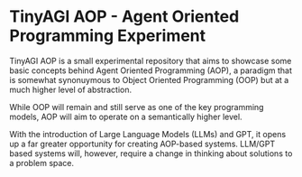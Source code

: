 # TinyAGI AOP - Agent Oriented Programming Experiment

TinyAGI AOP is a small experimental repository that aims to showcase some basic concepts behind Agent Oriented Programming (AOP), a paradigm that is somewhat synonuymous to Object Oriented Programming (OOP) but at a much higher level of abstraction.

While OOP will remain and still serve as one of the key programming models, AOP will aim to operate on a semantically higher level.

With the introduction of Large Language Models (LLMs) and GPT, it opens up a far greater opportunity for creating AOP-based systems. LLM/GPT based systems will, however, require a change in thinking about solutions to a problem space.




